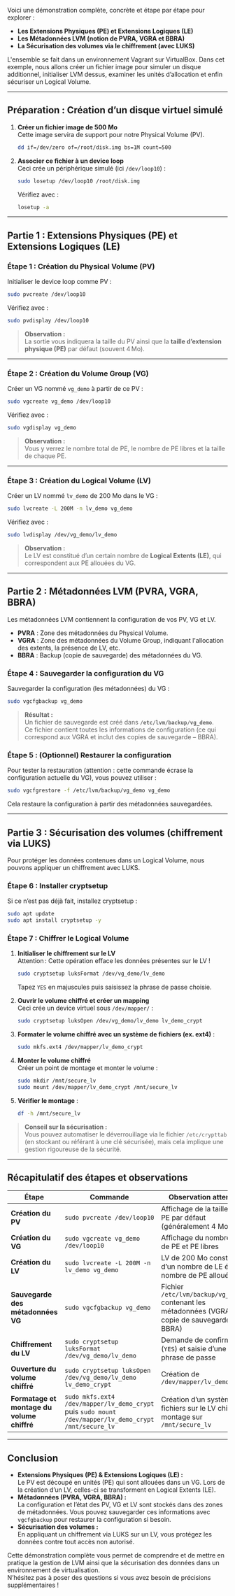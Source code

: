 Voici une démonstration complète, concrète et étape par étape pour explorer :

- **Les Extensions Physiques (PE) et Extensions Logiques (LE)**
- **Les Métadonnées LVM (notion de PVRA, VGRA et BBRA)**
- **La Sécurisation des volumes via le chiffrement (avec LUKS)**

L'ensemble se fait dans un environnement Vagrant sur VirtualBox. Dans cet exemple, nous allons créer un fichier image pour simuler un disque additionnel, initialiser LVM dessus, examiner les unités d’allocation et enfin sécuriser un Logical Volume.

---

## **Préparation : Création d’un disque virtuel simulé**

1. **Créer un fichier image de 500 Mo**  
   Cette image servira de support pour notre Physical Volume (PV).  
   ```bash
   dd if=/dev/zero of=/root/disk.img bs=1M count=500
   ```

2. **Associer ce fichier à un device loop**  
   Ceci crée un périphérique simulé (ici `/dev/loop10`) :
   ```bash
   sudo losetup /dev/loop10 /root/disk.img
   ```
   Vérifiez avec :
   ```bash
   losetup -a
   ```

---

## **Partie 1 : Extensions Physiques (PE) et Extensions Logiques (LE)**

### **Étape 1 : Création du Physical Volume (PV)**
Initialiser le device loop comme PV :
```bash
sudo pvcreate /dev/loop10
```
Vérifiez avec :
```bash
sudo pvdisplay /dev/loop10
```
> **Observation :**  
> La sortie vous indiquera la taille du PV ainsi que la **taille d’extension physique (PE)** par défaut (souvent 4 Mo).

---

### **Étape 2 : Création du Volume Group (VG)**
Créer un VG nommé `vg_demo` à partir de ce PV :
```bash
sudo vgcreate vg_demo /dev/loop10
```
Vérifiez avec :
```bash
sudo vgdisplay vg_demo
```
> **Observation :**  
> Vous y verrez le nombre total de PE, le nombre de PE libres et la taille de chaque PE.

---

### **Étape 3 : Création du Logical Volume (LV)**
Créer un LV nommé `lv_demo` de 200 Mo dans le VG :
```bash
sudo lvcreate -L 200M -n lv_demo vg_demo
```
Vérifiez avec :
```bash
sudo lvdisplay /dev/vg_demo/lv_demo
```
> **Observation :**  
> Le LV est constitué d’un certain nombre de **Logical Extents (LE)**, qui correspondent aux PE allouées du VG.

---

## **Partie 2 : Métadonnées LVM (PVRA, VGRA, BBRA)**

Les métadonnées LVM contiennent la configuration de vos PV, VG et LV.  
- **PVRA** : Zone des métadonnées du Physical Volume.  
- **VGRA** : Zone des métadonnées du Volume Group, indiquant l'allocation des extents, la présence de LV, etc.  
- **BBRA** : Backup (copie de sauvegarde) des métadonnées du VG.

### **Étape 4 : Sauvegarder la configuration du VG**
Sauvegarder la configuration (les métadonnées) du VG :
```bash
sudo vgcfgbackup vg_demo
```
> **Résultat :**  
> Un fichier de sauvegarde est créé dans **`/etc/lvm/backup/vg_demo`**.  
> Ce fichier contient toutes les informations de configuration (ce qui correspond aux VGRA et inclut des copies de sauvegarde – BBRA).

### **Étape 5 : (Optionnel) Restaurer la configuration**
Pour tester la restauration (attention : cette commande écrase la configuration actuelle du VG), vous pouvez utiliser :
```bash
sudo vgcfgrestore -f /etc/lvm/backup/vg_demo vg_demo
```
Cela restaure la configuration à partir des métadonnées sauvegardées.

---

## **Partie 3 : Sécurisation des volumes (chiffrement via LUKS)**

Pour protéger les données contenues dans un Logical Volume, nous pouvons appliquer un chiffrement avec LUKS.

### **Étape 6 : Installer cryptsetup**
Si ce n’est pas déjà fait, installez cryptsetup :
```bash
sudo apt update
sudo apt install cryptsetup -y
```

### **Étape 7 : Chiffrer le Logical Volume**
1. **Initialiser le chiffrement sur le LV**  
   Attention : Cette opération efface les données présentes sur le LV !
   ```bash
   sudo cryptsetup luksFormat /dev/vg_demo/lv_demo
   ```
   Tapez `YES` en majuscules puis saisissez la phrase de passe choisie.

2. **Ouvrir le volume chiffré et créer un mapping**  
   Ceci crée un device virtuel sous `/dev/mapper/` :
   ```bash
   sudo cryptsetup luksOpen /dev/vg_demo/lv_demo lv_demo_crypt
   ```

3. **Formater le volume chiffré avec un système de fichiers (ex. ext4)** :
   ```bash
   sudo mkfs.ext4 /dev/mapper/lv_demo_crypt
   ```

4. **Monter le volume chiffré**  
   Créer un point de montage et monter le volume :
   ```bash
   sudo mkdir /mnt/secure_lv
   sudo mount /dev/mapper/lv_demo_crypt /mnt/secure_lv
   ```

5. **Vérifier le montage** :
   ```bash
   df -h /mnt/secure_lv
   ```

> **Conseil sur la sécurisation :**  
> Vous pouvez automatiser le déverrouillage via le fichier `/etc/crypttab` (en stockant ou référant à une clé sécurisée), mais cela implique une gestion rigoureuse de la sécurité.

---

## **Récapitulatif des étapes et observations**

| **Étape**                                | **Commande**                                                        | **Observation attendue**                                                                                  |
|------------------------------------------|---------------------------------------------------------------------|-----------------------------------------------------------------------------------------------------------|
| **Création du PV**                       | `sudo pvcreate /dev/loop10`                                           | Affichage de la taille et du PE par défaut (généralement 4 Mo)                                            |
| **Création du VG**                       | `sudo vgcreate vg_demo /dev/loop10`                                   | Affichage du nombre total de PE et PE libres                                                              |
| **Création du LV**                       | `sudo lvcreate -L 200M -n lv_demo vg_demo`                            | LV de 200 Mo constitué d’un nombre de LE égal au nombre de PE allouées                                     |
| **Sauvegarde des métadonnées VG**        | `sudo vgcfgbackup vg_demo`                                            | Fichier `/etc/lvm/backup/vg_demo` contenant les métadonnées (VGRA et copie de sauvegarde BBRA)             |
| **Chiffrement du LV**                    | `sudo cryptsetup luksFormat /dev/vg_demo/lv_demo`                     | Demande de confirmation (`YES`) et saisie d’une phrase de passe                                          |
| **Ouverture du volume chiffré**          | `sudo cryptsetup luksOpen /dev/vg_demo/lv_demo lv_demo_crypt`         | Création de `/dev/mapper/lv_demo_crypt`                                                                    |
| **Formatage et montage du volume chiffré** | `sudo mkfs.ext4 /dev/mapper/lv_demo_crypt` puis `sudo mount /dev/mapper/lv_demo_crypt /mnt/secure_lv` | Création d’un système de fichiers sur le LV chiffré et montage sur `/mnt/secure_lv`                         |

---

## **Conclusion**

- **Extensions Physiques (PE) & Extensions Logiques (LE) :**  
  Le PV est découpé en unités (PE) qui sont allouées dans un VG. Lors de la création d’un LV, celles-ci se transforment en Logical Extents (LE).  
- **Métadonnées (PVRA, VGRA, BBRA) :**  
  La configuration et l’état des PV, VG et LV sont stockés dans des zones de métadonnées. Vous pouvez sauvegarder ces informations avec `vgcfgbackup` pour restaurer la configuration si besoin.  
- **Sécurisation des volumes :**  
  En appliquant un chiffrement via LUKS sur un LV, vous protégez les données contre tout accès non autorisé.  
   
Cette démonstration complète vous permet de comprendre et de mettre en pratique la gestion de LVM ainsi que la sécurisation des données dans un environnement de virtualisation.  
N’hésitez pas à poser des questions si vous avez besoin de précisions supplémentaires !
